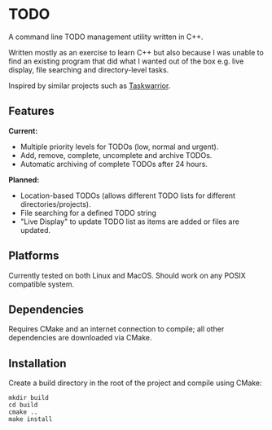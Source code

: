 # TODO
A command line TODO management utility written in C++.

Written mostly as an exercise to learn C++ but also because I was unable to find an existing program that did what I wanted out of the box e.g. live display, file searching and directory-level tasks.

Inspired by similar projects such as [Taskwarrior](https://taskwarrior.org/).

## Features
**Current:**
* Multiple priority levels for TODOs (low, normal and urgent).
* Add, remove, complete, uncomplete and archive TODOs.
* Automatic archiving of complete TODOs after 24 hours.

**Planned:**
* Location-based TODOs (allows different TODO lists for different directories/projects).
* File searching for a defined TODO string
* "Live Display" to update TODO list as items are added or files are updated.

## Platforms
Currently tested on both Linux and MacOS. Should work on any POSIX compatible system.

## Dependencies
Requires CMake and an internet connection to compile; all other dependencies are downloaded via CMake.

## Installation
Create a build directory in the root of the project and compile using CMake:
```
mkdir build
cd build
cmake ..
make install
```
